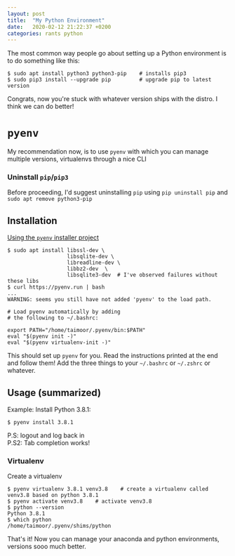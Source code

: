 ```yaml
---
layout: post
title:  "My Python Environment"
date:   2020-02-12 21:22:37 +0200
categories: rants python
---
```


The most common way people go about setting up a Python environment is to do something like this:

```console
$ sudo apt install python3 python3-pip    # installs pip3
$ sudo pip3 install --upgrade pip         # upgrade pip to latest version
```

Congrats, now you're stuck with whatever version ships with the distro. I think we can do better!


# `pyenv`

My recommendation now, is to use `pyenv` with which you can manage multiple versions, virtualenvs through a nice CLI

### Uninstall `pip`/`pip3`
Before proceeding, I'd suggest uninstalling `pip` using `pip uninstall pip` and `sudo apt remove python3-pip`

## Installation

[Using the `pyenv` installer project](https://github.com/pyenv/pyenv-installer)

```console
$ sudo apt install libssl-dev \
                   libsqlite-dev \
                   libreadline-dev \
                   libbz2-dev  \
                   libsqlite3-dev  # I've observed failures without these libs
$ curl https://pyenv.run | bash
...
WARNING: seems you still have not added 'pyenv' to the load path.

# Load pyenv automatically by adding
# the following to ~/.bashrc:

export PATH="/home/taimoor/.pyenv/bin:$PATH"
eval "$(pyenv init -)"
eval "$(pyenv virtualenv-init -)"
```

This should set up `pyenv` for you. Read the instructions printed at the end and follow them! Add the three things to your `~/.bashrc` or `~/.zshrc` or whatever.

## Usage (summarized)

Example: Install Python 3.8.1:

```console
$ pyenv install 3.8.1
```

P.S: logout and log back in \
P.S2: Tab completion works!

### Virtualenv
Create a virtualenv
```console
$ pyenv virtualenv 3.8.1 venv3.8    # create a virtualenv called venv3.8 based on python 3.8.1
$ pyenv activate venv3.8    # activate venv3.8
$ python --version
Python 3.8.1
$ which python
/home/taimoor/.pyenv/shims/python
```

That's it! Now you can manage your anaconda and python environments, versions sooo much better.